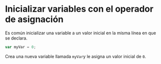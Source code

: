# Inicializar variables con el operador de asignación

Es común inicializar una variable a un valor inicial en la misma línea en que se declara.

```js
var myVar = 0;

```

Crea una nueva variable llamada `myVar`y le asigna un valor inicial de `0`.